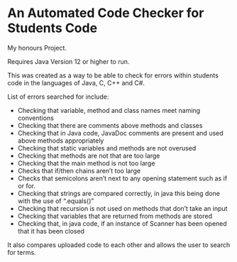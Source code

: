 # An Automated Code Checker for Students Code

My honours Project.

Requires Java Version 12 or higher to run.

This was created as a way to be able to check for errors within students code in the languages of Java, C, C++ and C#.

List of errors searched for include:
- Checking that variable, method and class names meet naming conventions
- Checking that there are comments above methods and classes
- Checking that in Java code, JavaDoc comments are present and used above methods appropriately
- Checking that static variables and methods are not overused
- Checking that methods are not that are too large
- Checking that the main method is not too large
- Checks that if/then chains aren’t too large
- Checks that semicolons aren’t next to any opening statement such as if or for.
- Checking that strings are compared correctly, in java this being done with the use of “.equals()”
- Checking that recursion is not used on methods that don’t take an input
- Checking that variables that are returned from methods are stored
- Checking that, in java code, if an instance of Scanner has been opened that it has been closed

It also compares uploaded code to each other and allows the user to search for terms.

